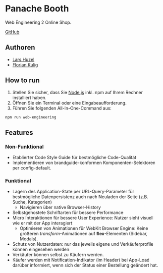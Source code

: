 # Panache Booth

Web Engineering 2 Online Shop.

[GitHub](https://github.com/floriankulig/panache-booth)

## Authoren

- [Lars Huzel](https://github.com/lars-1503)
- [Florian Kulig](https://github.com/floriankulig)

## How to run

1. Stellen Sie sicher, dass Sie [Node.js](https://nodejs.org/en) inkl. npm auf Ihrem Rechner installiert haben.
2. Öffnen Sie ein Terminal oder eine Eingabeaufforderung.
3. Führen Sie folgenden All-In-One-Command aus:

```bash
npm run web-engineering
```

## Features

### Non-Funktional

- Etablierter Code Style Guide für bestmögliche Code-Qualität
- Implementieren von brandguide-konformen Komponenten-Selektoren per config-default.

### Funktional

- Lagern des Application-State per URL-Query-Parameter für bestmögliche Datenpersistenz auch nach Neuladen der Seite (z.B. Suche, Kategorien)
  - Navigieren über native Browser-History
- Selbstgehostete Schriftarten für bessere Performance
- Micro Interaktionen für bessere User Experience: Nutzer sieht visuell wie er mit der App interagiert
  - Optimieren von Animationen für WebKit Browser Engine: Keine größeren _transform_-Animationen auf **flex**-Elementen (Sidebar, Modals).
- Schutz von Nutzerdaten: nur das jeweils eigene und Verkäuferprofile können eingesehen werden
- Verkäufer können selbst zu Käufern werden.
- Käufer werden mit Notification-Indikator (im Header) bei App-Load darüber informiert, wenn sich der Status einer Bestellung geändert hat.
